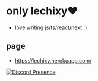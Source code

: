 # only lechixy❤️
- love writing js/ts/react/next :)

## page
- https://lechixy.herokuapp.com/

[![Discord Presence](https://lanyard.cnrad.dev/api/391511241786654721)](https://discord.com/users/391511241786654721)
